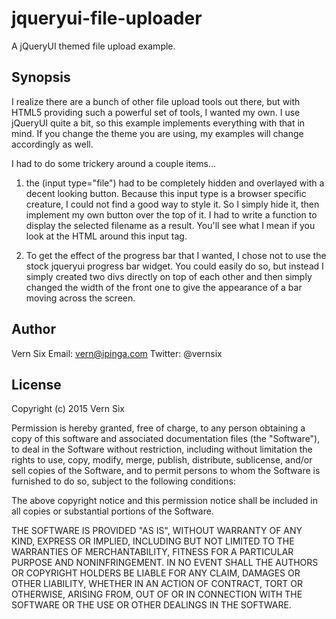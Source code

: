 # jqueryui-file-uploader
A jQueryUI themed file upload example.

## Synopsis

I realize there are a bunch of other file upload tools out there, but with HTML5
providing such a powerful set of tools, I wanted my own.  I use jQueryUI quite a 
bit, so this example implements everything with that in mind.  If you change the
theme you are using, my examples will change accordingly as well.

I had to do some trickery around a couple items...

1) the (input type="file") had to be completely hidden and overlayed with a 
decent looking button.  Because this input type is a browser specific creature,
I could not find a good way to style it.  So I simply hide it, then implement
my own button over the top of it.  I had to write a function to display the 
selected filename as a result.  You'll see what I mean if you look at the HTML
around this input tag.

2) To get the effect of the progress bar that I wanted, I chose not to use the
stock jqueryui progress bar widget.  You could easily do so, but instead I simply
created two divs directly on top of each other and then simply changed the width
of the front one to give the appearance of a bar moving across the screen.


## Author

Vern Six 
Email:   vern@ipinga.com
Twitter: @vernsix

## License

Copyright (c) 2015 Vern Six

Permission is hereby granted, free of charge, to any person obtaining a copy
of this software and associated documentation files (the "Software"), to deal
in the Software without restriction, including without limitation the rights
to use, copy, modify, merge, publish, distribute, sublicense, and/or sell
copies of the Software, and to permit persons to whom the Software is
furnished to do so, subject to the following conditions:

The above copyright notice and this permission notice shall be included in all
copies or substantial portions of the Software.

THE SOFTWARE IS PROVIDED "AS IS", WITHOUT WARRANTY OF ANY KIND, EXPRESS OR
IMPLIED, INCLUDING BUT NOT LIMITED TO THE WARRANTIES OF MERCHANTABILITY,
FITNESS FOR A PARTICULAR PURPOSE AND NONINFRINGEMENT. IN NO EVENT SHALL THE
AUTHORS OR COPYRIGHT HOLDERS BE LIABLE FOR ANY CLAIM, DAMAGES OR OTHER
LIABILITY, WHETHER IN AN ACTION OF CONTRACT, TORT OR OTHERWISE, ARISING FROM,
OUT OF OR IN CONNECTION WITH THE SOFTWARE OR THE USE OR OTHER DEALINGS IN THE
SOFTWARE.